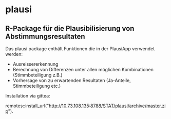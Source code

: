 # plausi

## R-Package für die Plausibilisierung von Abstimmungsresultaten

Das plausi package enthält Funktionen die in der PlausiApp verwendet werden:

- Ausreissererkennung
- Berechnung von Differenzen unter allen möglichen Kombinationen (Stimmbeteiligung z.B.)
- Vorhersage von zu erwartenden Resultaten (Ja-Anteile, Stimmbeteiligung etc.)

Installation via gittea:

remotes::install_url("http://10.73.108.135:8788/STAT/plausi/archive/master.zip").
